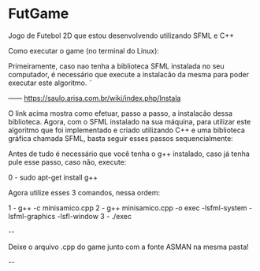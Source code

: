 # FutGame
Jogo de Futebol 2D que estou desenvolvendo utilizando SFML e C++

Como executar o game (no terminal do Linux):

 Primeiramente, caso nao tenha a biblioteca SFML instalada no seu computador, é necessário que execute a instalacão da mesma para poder executar este algoritmo.  ̃

—— https://saulo.arisa.com.br/wiki/index.php/Instala

 O link acima mostra como efetuar, passo a passo, a instalacão dessa biblioteca. Agora, com o SFML instalado na sua máquina, para utilizar este algoritmo que foi implementado e criado utilizando C++ e uma biblioteca gráfica chamada SFML, basta seguir esses passos sequencialmente:
  
 Antes de tudo é necessário que você tenha o g++ instalado, caso já tenha pule esse passo, caso não, execute:
 
 0 - sudo apt-get install g++
 
 Agora utilize esses 3 comandos, nessa ordem:
  
 1 - g++ -c minisamico.cpp
 2 - g++ minisamico.cpp -o exec -lsfml-system -lsfml-graphics -lsfl-window
 3 - ./exec
  
 --
 
 Deixe o arquivo .cpp do game junto com a fonte ASMAN na mesma pasta!
 
 --
